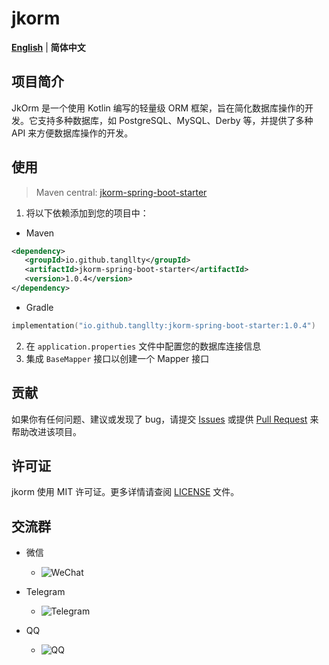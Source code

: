 # jkorm

[**English**](./README.md) | **简体中文**

## 项目简介

JkOrm 是一个使用 Kotlin 编写的轻量级 ORM 框架，旨在简化数据库操作的开发。它支持多种数据库，如 PostgreSQL、MySQL、Derby 等，并提供了多种 API 来方便数据库操作的开发。

## 使用

 > Maven central: [jkorm-spring-boot-starter](https://central.sonatype.com/artifact/io.github.tangllty/jkorm-spring-boot-starter)

 1. 将以下依赖添加到您的项目中：

 * Maven

```xml
<dependency>
   <groupId>io.github.tangllty</groupId>
   <artifactId>jkorm-spring-boot-starter</artifactId>
   <version>1.0.4</version>
</dependency>
```

 * Gradle

```kts
implementation("io.github.tangllty:jkorm-spring-boot-starter:1.0.4")
```

 2. 在 `application.properties` 文件中配置您的数据库连接信息
 3. 集成 `BaseMapper` 接口以创建一个 Mapper 接口

## 贡献

如果你有任何问题、建议或发现了 bug，请提交 [Issues](https://gitee.com/tangllty/jkorm/issues/new) 或提供 [Pull Request](https://gitee.com/tangllty/jkorm/pull/new) 来帮助改进该项目。

## 许可证

jkorm 使用 MIT 许可证。更多详情请查阅 [LICENSE](https://gitee.com/tangllty/jkorm/blob/master/LICENSE) 文件。

## 交流群

- 微信

  - ![WeChat](https://gitee.com/tangllty/tang-docs/raw/master/docs/public/wechat.png)
- Telegram

  - ![Telegram](https://gitee.com/tangllty/tang-docs/raw/master/docs/public/telegram.png)
- QQ

  - ![QQ](https://gitee.com/tangllty/tang-docs/raw/master/docs/public/qq.png)
